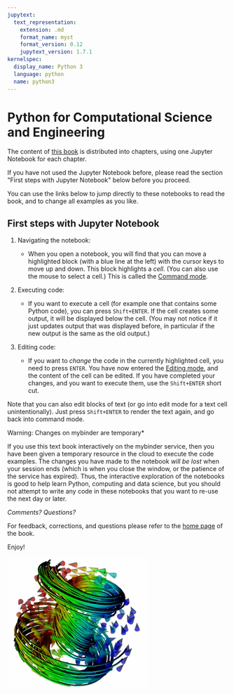 ```yaml
---
jupytext:
  text_representation:
    extension: .md
    format_name: myst
    format_version: 0.12
    jupytext_version: 1.7.1
kernelspec:
  display_name: Python 3
  language: python
  name: python3
---
```


# Python for Computational Science and Engineering

The content of [this book](https://github.com/fangohr/introduction-to-python-for-computational-science-and-engineering/blob/master/Readme.md) is distributed into chapters, using one Jupyter Notebook for each chapter.

If you have not used the Jupyter Notebook before, please read the section "First steps with Jupyter Notebook" below before you proceed.

You can use the links below to jump directly to these notebooks to read the book, and to change all examples as you like.

## First steps with Jupyter Notebook

1. Navigating the notebook:
    - When you open a notebook, you will find that you can move a highlighted block (with a blue line at the left) with the cursor keys to move up and down. This block highlights a *cell*. (You can also use the mouse to select a cell.) This is called the [Command mode](https://jupyter-notebook.readthedocs.io/en/stable/examples/Notebook/Notebook%20Basics.html#Command-mode).

2. Executing code:
    - If you want to execute a cell (for example one that contains some Python code), you can press `Shift+ENTER`. If the cell creates some output, it will be displayed below the cell. (You may not notice if it just updates output that was displayed before, in particular if the new output is the same as the old output.)

3. Editing code:
    - If you want to *change* the code in the currently highlighted cell, you need to press `ENTER`. You have now entered the [Editing mode](https://jupyter-notebook.readthedocs.io/en/stable/examples/Notebook/Notebook%20Basics.html#Edit-mode), and the content of the cell can be edited. If you have completed your changes, and you want to execute them, use the `Shift+ENTER` short cut.

Note that you can also edit blocks of text (or go into edit mode for a text cell unintentionally). Just press `Shift+ENTER` to render the text again, and go back into command mode.

Warning: Changes on mybinder are temporary*

If you use this text book interactively on the mybinder service, then you have been given a temporary resource in the cloud to execute the code examples. The changes you have made to the notebook *will be lost* when your session ends (which is when you close the window, or the patience of the service has expired). Thus, the interactive exploration of the notebooks is good to help learn Python, computing and data science, but you should not attempt to write any code in these notebooks that you want to re-use the next day or later.

*Comments? Questions?*

For feedback, corrections, and questions please refer to the [home page](https://github.com/fangohr/introduction-to-python-for-computational-science-and-engineering/blob/master/Readme.md) of the book.

Enjoy!

![Logo, created with MayaVi](static/images/mayavi/mayavi-samp.png "3d magnetisation vector field")
